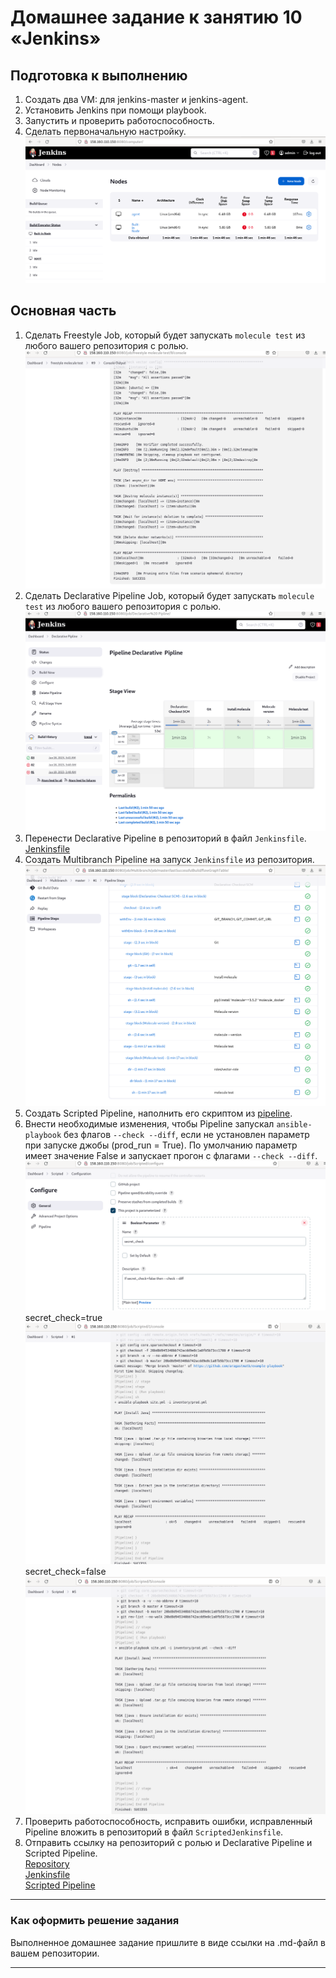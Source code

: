 # Домашнее задание к занятию 10 «Jenkins»

## Подготовка к выполнению

1. Создать два VM: для jenkins-master и jenkins-agent.
2. Установить Jenkins при помощи playbook.
3. Запустить и проверить работоспособность.
4. Сделать первоначальную настройку.
![img.png](img/nodes.png)
## Основная часть

1. Сделать Freestyle Job, который будет запускать `molecule test` из любого вашего репозитория с ролью.  
![img.png](img/freestyle.png)
2. Сделать Declarative Pipeline Job, который будет запускать `molecule test` из любого вашего репозитория с ролью.  
![img.png](img/declarative.png)
3. Перенести Declarative Pipeline в репозиторий в файл `Jenkinsfile`.  
[Jenkinsfile](https://github.com/juls-blekh/08-ansible-05-testing/blob/master/Jenkinsfile)
4. Создать Multibranch Pipeline на запуск `Jenkinsfile` из репозитория.  
![img.png](img/multibranch.png)
5. Создать Scripted Pipeline, наполнить его скриптом из [pipeline](./pipeline).
6. Внести необходимые изменения, чтобы Pipeline запускал `ansible-playbook` без флагов `--check --diff`, если не установлен параметр при запуске джобы (prod_run = True). По умолчанию параметр имеет значение False и запускает прогон с флагами `--check --diff`.  
![img.png](img/scripted1.png)    
secret_check=true
![img.png](img/scripted2.png)
secret_check=false
![img.png](img/scripted3.png)
8. Проверить работоспособность, исправить ошибки, исправленный Pipeline вложить в репозиторий в файл `ScriptedJenkinsfile`.
9. Отправить ссылку на репозиторий с ролью и Declarative Pipeline и Scripted Pipeline.   
[Repository](https://github.com/juls-blekh/08-ansible-05-testing)   
[Jenkinsfile](https://github.com/juls-blekh/08-ansible-05-testing/blob/master/Jenkinsfile)   
[Scripted Pipeline](https://github.com/juls-blekh/09-ci-04-jenkins/blob/master/Jenkinsfile_scripted)   


---

### Как оформить решение задания

Выполненное домашнее задание пришлите в виде ссылки на .md-файл в вашем репозитории.

---
